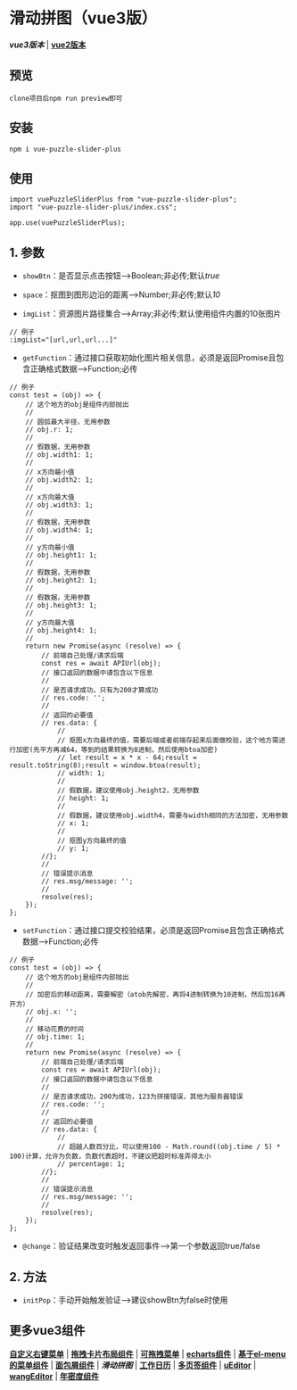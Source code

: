 # 滑动拼图（vue3版）
***vue3版本*** | [**vue2版本**](https://github.com/QuietHear/vue-puzzle-slider '右键新窗口浏览')


## 预览
	clone项目后npm run preview即可


## 安装
	npm i vue-puzzle-slider-plus


## 使用
	import vuePuzzleSliderPlus from "vue-puzzle-slider-plus";
	import "vue-puzzle-slider-plus/index.css";
	
	app.use(vuePuzzleSliderPlus);


## 1. 参数
* `showBtn`：是否显示点击按钮-->Boolean;非必传;默认*true*

* `space`：抠图到图形边沿的距离-->Number;非必传;默认*10*

* `imgList`：资源图片路径集合-->Array;非必传;默认使用组件内置的10张图片
>
	// 例子
	:imgList="[url,url,url...]"
>

* `getFunction`：通过接口获取初始化图片相关信息，必须是返回Promise且包含正确格式数据-->Function;必传
>
	// 例子
    const test = (obj) => {
		// 这个地方的obj是组件内部抛出
		//
		// 圆弧最大半径，无用参数
		// obj.r: 1;
		// 
		// 假数据，无用参数
		// obj.width1: 1;
		// 
		// x方向最小值
		// obj.width2: 1;
		// 
		// x方向最大值
		// obj.width3: 1;
		// 
		// 假数据，无用参数
		// obj.width4: 1;
		// 
		// y方向最小值
		// obj.height1: 1;
		// 
		// 假数据，无用参数
		// obj.height2: 1;
		// 
		// 假数据，无用参数
		// obj.height3: 1;
		// 
		// y方向最大值
		// obj.height4: 1;
		// 
    	return new Promise(async (resolve) => {
			// 前端自己处理/请求后端
        	const res = await APIUrl(obj);
			// 接口返回的数据中请包含以下信息
			// 
			// 是否请求成功，只有为200才算成功
			// res.code: '';
			// 
			// 返回的必要值
			// res.data: {
				//
				// 抠图x方向最终的值，需要后端或者前端存起来后面做校验，这个地方需进行加密(先平方再减64，等到的结果转换为8进制，然后使用btoa加密)
				// let result = x * x - 64;result = result.toString(8);result = window.btoa(result);
				// width: 1;
				//
				// 假数据，建议使用obj.height2，无用参数
				// height: 1;
				//
				// 假数据，建议使用obj.width4，需要与width相同的方法加密，无用参数
				// x: 1;
				//
				// 抠图y方向最终的值
				// y: 1;
			//};
			// 
			// 错误提示消息
			// res.msg/message: '';
			// 
    		resolve(res);
    	});
    };
>

* `setFunction`：通过接口提交校验结果，必须是返回Promise且包含正确格式数据-->Function;必传
>
	// 例子
    const test = (obj) => {
		// 这个地方的obj是组件内部抛出
		//
		// 加密后的移动距离，需要解密（atob先解密，再将4进制转换为10进制，然后加16再开方）
		// obj.x: '';
		//
		// 移动花费的时间
		// obj.time: 1;
		//
    	return new Promise(async (resolve) => {
			// 前端自己处理/请求后端
        	const res = await APIUrl(obj);
			// 接口返回的数据中请包含以下信息
			// 
			// 是否请求成功，200为成功，123为拼接错误，其他为服务器错误
			// res.code: '';
			// 
			// 返回的必要值
			// res.data: {
				//
				// 超越人数百分比，可以使用100 - Math.round((obj.time / 5) * 100)计算，允许为负数，负数代表超时，不建议把超时标准弄得太小
				// percentage: 1;
			//};
			// 
			// 错误提示消息
			// res.msg/message: '';
			// 
    		resolve(res);
    	});
    };
>

* `@change`：验证结果改变时触发返回事件-->第一个参数返回true/false


## 2. 方法
* `initPop`：手动开始触发验证-->建议showBtn为false时使用


## 更多vue3组件
[**自定义右键菜单**](https://github.com/QuietHear/vue-diy-rightmenu-plus '右键新窗口浏览') | [**拖拽卡片布局组件**](https://github.com/QuietHear/vue-drag-component-plus '右键新窗口浏览') | [**可拖拽菜单**](https://github.com/QuietHear/vue-drag-menu-plus '右键新窗口浏览') | [**echarts组件**](https://github.com/QuietHear/vue-echarts-block-plus '右键新窗口浏览') | [**基于el-menu的菜单组件**](https://github.com/QuietHear/vue-ele-nav-plus '右键新窗口浏览') | [**面包屑组件**](https://github.com/QuietHear/vue-permission-breads-plus '右键新窗口浏览') | ***滑动拼图*** | [**工作日历**](https://github.com/QuietHear/vue-shop-calendar-plus '右键新窗口浏览') | [**多页签组件**](https://github.com/QuietHear/vue-tabs-plus '右键新窗口浏览') | [**uEditor**](https://github.com/QuietHear/vue-ueditor-block-plus '右键新窗口浏览') | [**wangEditor**](https://github.com/QuietHear/vue-wangEditor-block-plus '右键新窗口浏览') | [**年密度组件**](https://github.com/QuietHear/vue-year-density-plus '右键新窗口浏览')